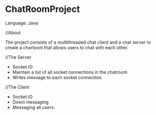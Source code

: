 # ChatRoomProject

Language: Java

//About

The project consists of a multithreaded chat client and a chat server to create a chartoom that allows users to chat with each other.

//The Server
+ Socket.IO
+ Maintain a list of all socket connections in the chatroom.
+ Writes message to each socket connection.


//The Client
+ Socket.IO
+ Direct messaging
+ Messaging all users.
